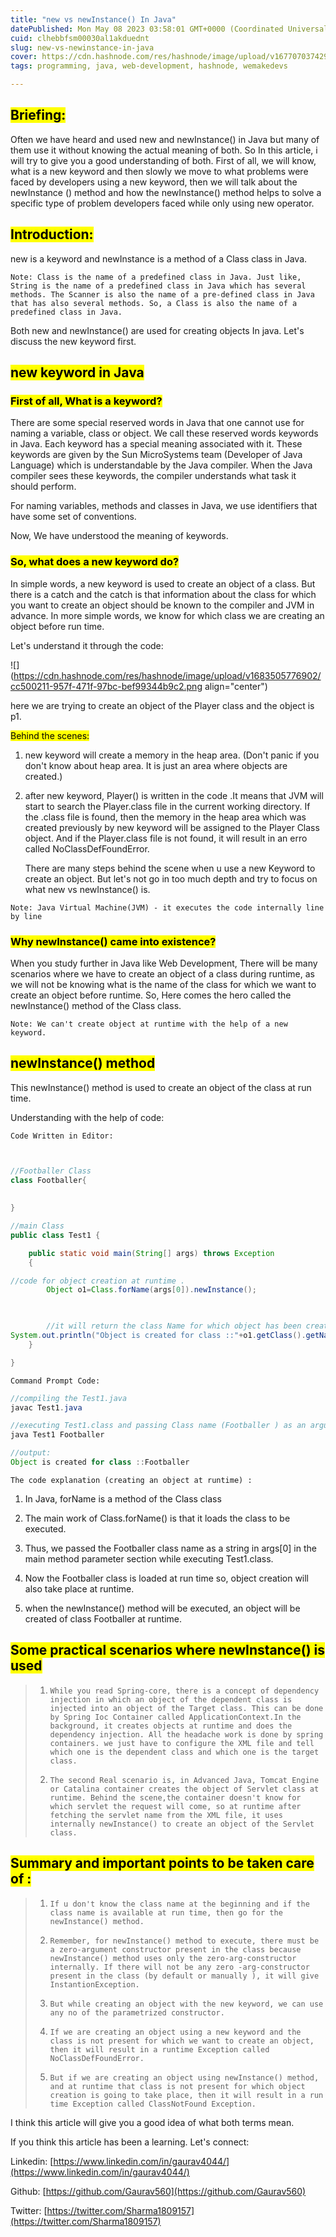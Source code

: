 ```yaml
---
title: "new vs newInstance() In Java"
datePublished: Mon May 08 2023 03:58:01 GMT+0000 (Coordinated Universal Time)
cuid: clhebbfsm00030al1akduednt
slug: new-vs-newinstance-in-java
cover: https://cdn.hashnode.com/res/hashnode/image/upload/v1677070374290/bb5bd907-970c-4c20-84be-0916c3795ee5.png
tags: programming, java, web-development, hashnode, wemakedevs

---
```


## <mark>Briefing:</mark>

Often we have heard and used new and newInstance() in Java but many of them use it without knowing the actual meaning of both. So In this article, i will try to give you a good understanding of both. First of all, we will know, what is a new keyword and then slowly we move to what problems were faced by developers using a new keyword, then we will talk about the newInstance () method and how the newInstance() method helps to solve a specific type of problem developers faced while only using new operator.

## <mark>Introduction:</mark>

new is a keyword and newInstance is a method of a Class class in Java.

`Note: Class is the name of a predefined class in Java. Just like, String is the name of a predefined class in Java which has several methods. The Scanner is also the name of a pre-defined class in Java that has also several methods. So, a Class is also the name of a predefined class in Java.`

Both new and newInstance() are used for creating objects In java. Let's discuss the new keyword first.

## <mark>new keyword in Java</mark>

### <mark>First of all, What is a keyword?</mark>

There are some special reserved words in Java that one cannot use for naming a variable, class or object. We call these reserved words keywords in Java. Each keyword has a special meaning associated with it. These keywords are given by the Sun MicroSystems team (Developer of Java Language) which is understandable by the Java compiler. When the Java compiler sees these keywords, the compiler understands what task it should perform.

For naming variables, methods and classes in Java, we use identifiers that have some set of conventions.

Now, We have understood the meaning of keywords.

### <mark>So, what does a new keyword do?</mark>

In simple words, a new keyword is used to create an object of a class. But there is a catch and the catch is that information about the class for which you want to create an object should be known to the compiler and JVM in advance. In more simple words, we know for which class we are creating an object before run time.

Let's understand it through the code:

![](https://cdn.hashnode.com/res/hashnode/image/upload/v1683505776902/cc500211-957f-471f-97bc-bef99344b9c2.png align="center")

here we are trying to create an object of the Player class and the object is p1.

<mark>Behind the scenes:</mark>

1. new keyword will create a memory in the heap area. (Don't panic if you don't know about heap area. It is just an area where objects are created.)
    
2. after new keyword, Player() is written in the code .It means that JVM will start to search the Player.class file in the current working directory. If the .class file is found, then the memory in the heap area which was created previously by new keyword will be assigned to the Player Class object. And if the Player.class file is not found, it will result in an erro called NoClassDefFoundError.
    
    There are many steps behind the scene when u use a new Keyword to create an object. But let's not go in too much depth and try to focus on what new vs newInstance() is.
    

`Note: Java Virtual Machine(JVM) - it executes the code internally line by line`

### <mark>Why newInstance() came into existence?</mark>

When you study further in Java like Web Development, There will be many scenarios where we have to create an object of a class during runtime, as we will not be knowing what is the name of the class for which we want to create an object before runtime. So, Here comes the hero called the newInstance() method of the Class class.

`Note: We can't create object at runtime with the help of a new keyword.`

## <mark>newInstance() method</mark>

This newInstance() method is used to create an object of the class at run time.

Understanding with the help of code:

`Code Written in Editor:`

```java


//Footballer Class
class Footballer{
	
	
}

//main Class 
public class Test1 {

	public static void main(String[] args) throws Exception
	{

//code for object creation at runtime .
		Object o1=Class.forName(args[0]).newInstance();
		


		//it will return the class Name for which object has been created .
System.out.println("Object is created for class ::"+o1.getClass().getName());
	}

}
```

`Command Prompt Code:`

```java
//compiling the Test1.java
javac Test1.java

//executing Test1.class and passing Class name (Footballer ) as an argument  in args[0] at runtime to create new object with newInstance() method
java Test1 Footballer

//output: 
Object is created for class ::Footballer
```

`The code explanation (creating an object at runtime) :`

1. In Java, forName is a method of the Class class
    
2. The main work of Class.forName() is that it loads the class to be executed.
    
3. Thus, we passed the Footballer class name as a string in args\[0\] in the main method parameter section while executing Test1.class.
    
4. Now the Footballer class is loaded at run time so, object creation will also take place at runtime.
    
5. when the newInstance() method will be executed, an object will be created of class Footballer at runtime.
    

## <mark>Some practical scenarios where newInstance() is used</mark>

> 1. `While you read Spring-core, there is a concept of dependency injection in which an object of the dependent class is injected into an object of the Target class. This can be done by Spring Ioc Container called ApplicationContext.In the background, it creates objects at runtime and does the dependency injection. All the headache work is done by spring containers. we just have to configure the XML file and tell which one is the dependent class and which one is the target class.`
>     
> 2. `The second Real scenario is, in Advanced Java, Tomcat Engine or Catalina container creates the object of Servlet class at runtime. Behind the scene,the container doesn't know for which servlet the request will come, so at runtime after fetching the servlet name from the XML file, it uses internally newInstance() to create an object of the Servlet class.`
>     

## <mark>Summary and important points to be taken care of :</mark>

> 1. `If u don't know the class name at the beginning and if the class name is available at run time, then go for the newInstance() method.`
>     
> 2. `Remember, for newInstance() method to execute, there must be a zero-argument constructor present in the class because newInstance() method uses only the zero-arg-constructor internally. If there will not be any zero -arg-constructor present in the class (by default or manually ), it will give InstantionException.`
>     
> 3. `But while creating an object with the new keyword, we can use any no of the parametrized constructor.`
>     
> 4. `If we are creating an object using a new keyword and the class is not present for which we want to create an object, then it will result in a runtime Exception called NoClassDefFoundError.`
>     
> 5. `But if we are creating an object using newInstance() method, and at runtime that class is not present for which object creation is going to take place, then it will result in a run time Exception called ClassNotFound Exception.`
>     

I think this article will give you a good idea of what both terms mean.

If you think this article has been a learning. Let's connect:

Linkedin: [https://www.linkedin.com/in/gaurav4044/](https://www.linkedin.com/in/gaurav4044/)

Github: [https://github.com/Gaurav560](https://github.com/Gaurav560)

Twitter: [https://twitter.com/Sharma1809157](https://twitter.com/Sharma1809157)